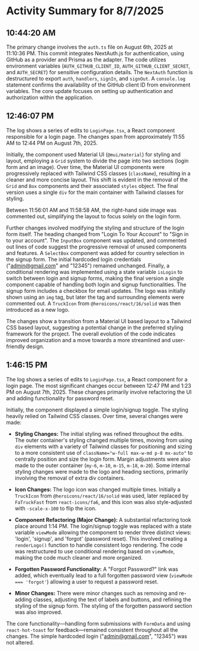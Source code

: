 # Activity Summary for 8/7/2025

## 10:44:20 AM
The primary change involves the `auth.ts` file on August 6th, 2025 at 11:10:36 PM.  This commit integrates NextAuth.js for authentication, using GitHub as a provider and Prisma as the adapter.  The code utilizes environment variables (`AUTH_GITHUB_CLIENT_ID`, `AUTH_GITHUB_CLIENT_SECRET`, and `AUTH_SECRET`) for sensitive configuration details.  The `NextAuth` function is destructured to export `auth`, `handlers`, `signIn`, and `signOut`.  A `console.log` statement confirms the availability of the GitHub client ID from environment variables.  The core update focuses on setting up authentication and authorization within the application.


## 12:46:07 PM
The log shows a series of edits to `LoginPage.tsx`, a React component responsible for a login page.  The changes span from approximately 11:55 AM to 12:44 PM on August 7th, 2025.

Initially, the component used Material UI (`@mui/material`) for styling and layout, employing a `Grid` system to divide the page into two sections (login form and an image).  Over time, the Material UI components were progressively replaced with Tailwind CSS classes (`className`), resulting in a cleaner and more concise layout. This shift is evident in the removal of the `Grid` and `Box` components and their associated `styles` object.  The final version uses a single `div` for the main container with Tailwind classes for styling.

Between 11:56:01 AM and 11:58:58 AM, the right-hand side image was commented out, simplifying the layout to focus solely on the login form.

Further changes involved modifying the styling and structure of the login form itself. The heading changed from "Login To Your Account" to "Sign in to your account".  The `InputBox` component was updated, and  commented out lines of code suggest the progressive removal of unused components and features.  A `SelectBox` component was added for country selection in the signup form. The initial hardcoded login credentials ("admin@gmail.com" and "12345") remained unchanged.  Finally, a conditional rendering was implemented using a state variable `isLogin` to switch between login and signup forms, making the final version a single component capable of handling both login and signup functionalities.  The signup form includes a checkbox for email updates.  The logo was initially shown using an `img` tag, but later the tag and surrounding elements were commented out. A `TruckIcon` from `@heroicons/react/16/solid` was then introduced as a new logo.

The changes show a transition from a Material UI based layout to a Tailwind CSS based layout, suggesting a potential change in the preferred styling framework for the project. The overall evolution of the code indicates improved organization and a move towards a more streamlined and user-friendly design.


## 1:46:15 PM
The log shows a series of edits to `LoginPage.tsx`, a React component for a login page.  The most significant changes occur between 12:47 PM and 1:23 PM on August 7th, 2025.  These changes primarily involve refactoring the UI and adding functionality for password reset.

Initially, the component displayed a simple login/signup toggle. The styling heavily relied on Tailwind CSS classes.  Over time, several changes were made:

* **Styling Changes:**  The initial styling was refined throughout the edits.  The outer container's styling changed multiple times, moving from using `div` elements with a variety of Tailwind classes for positioning and sizing to  a more consistent use of  `className="w-full max-w-md p-8 mx-auto"`  to centrally position and size the login form.  Margin adjustments were also made to the outer container (`my-6`, `m-10`, `m-15`, `m-18`, `m-20`).  Some internal styling changes were made to the logo and heading sections, primarily involving the removal of extra div containers.

* **Icon Changes:** The logo icon was changed multiple times.  Initially a `TruckIcon` from `@heroicons/react/16/solid` was used, later replaced by `FaTruckFast` from `react-icons/fa6`, and this icon was also style-adjusted with `-scale-x-100` to flip the icon.

* **Component Refactoring (Major Change):** A substantial refactoring took place around 1:14 PM. The login/signup toggle was replaced with a state variable `viewMode` allowing the component to render three distinct views: 'login', 'signup', and 'forgot' (password reset). This involved creating a `renderLogo()` function to handle consistent logo rendering. The code was restructured to use conditional rendering based on `viewMode`, making the code much cleaner and more organized.

* **Forgotten Password Functionality:** A "Forgot Password?" link was added, which eventually lead to a full forgotten password view (`viewMode === 'forgot'`) allowing a user to request a password reset.

* **Minor Changes:** There were minor changes such as removing and re-adding classes, adjusting the text of labels and buttons, and refining the styling of the signup form. The styling of the forgotten password section was also improved.


The core functionality—handling form submissions with `FormData` and using `react-hot-toast` for feedback—remained consistent throughout all the changes.  The simple hardcoded login ("admin@gmail.com", "12345") was not altered.
